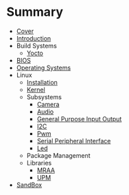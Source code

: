 # Summary

* [Cover](README.md)
* [Introduction](documentation/Introduction.md)
* Build Systems
   * [Yocto](documentation/Yocto.md)
* [BIOS](documentation/Bios.md)
* [Operating Systems](documentation/OperatingSystems.md)
* Linux
   * [Installation](documentation/Installation.md)
   * [Kernel](documentation/Kernel.md)
   * Subsystems
       * [Camera](documentation/Camera.md)
       * [Audio](documentation/Audio.md)
       * [General Purpose Input Output](documentation/GeneralPurposeInputOutput.md)
       * [I2C](documentation/I2c.md)
       * [Pwm](documentation/Pwm.md)
       * [Serial Peripheral Interface](documentation/SerialPeripheralInterface.md)
       * [Led](documentation/Led.md)
   * Package Management
   * Libraries
       * [MRAA](documentation/Mraa.md)
       * [UPM](documentation/Upm.md)
* [SandBox](documentation/Sandbox.md)

